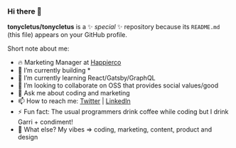 ### Hi there 👋

**tonycletus/tonycletus** is a ✨ _special_ ✨ repository because its `README.md` (this file) appears on your GitHub profile.

Short note about me:

- 🔥 Marketing Manager at [Happierco](https://happierco.com)
- 🔭 I’m currently building * 
- 🌱 I’m currently learning React/Gatsby/GraphQL
- 👯 I’m looking to collaborate on OSS that provides social values/good
- 💬 Ask me about coding and marketing
- 📫 How to reach me: [Twitter](https://twitter.com/iamtonycletus "iamtonycletus") | [LinkedIn](https://www.linkedin.com/in/tonycletus "Tony Cletus")
- ⚡ Fun fact: The usual programmers drink coffee while coding but I drink Garri + condiment!
- 💎 What else? My vibes => coding, marketing, content, product and design
